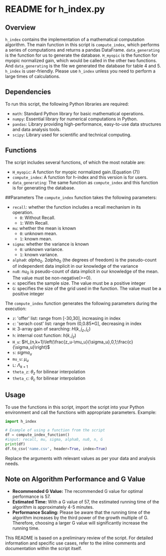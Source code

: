 # README for h_index.py

## Overview
`h_index` contains the implementation of a mathematical computation algorithm. The main function in this script is `compute_index`, which performs a series of computations and returns a pandas DataFrame. `data_generating` is the function for us to generate the database. `H_myopic` is the function for myopic normalized gain, which would be called in the other two functions. And `data_generating` is the file we generated the database for table 4 and 5. `h_index` is user-friendly. Please use `h_index` unless you need to perform a large times of calculations.

## Dependencies
To run this script, the following Python libraries are required:
- `math`: Standard Python library for basic mathematical operations.
- `numpy`: Essential library for numerical computations in Python.
- `pandas`: Library providing high-performance, easy-to-use data structures and data analysis tools.
- `scipy`: Library used for scientific and technical computing.


## Functions
The script includes several functions, of which the most notable are:
- `H_myopic`: A function for myopic normalized gain.(Equation (7))
- `compute_index`: A function for h-index and this version is for users.
- `data_generating`: The same function as `compute_index` and this function is for generating the database.

##Parameters
The `compute_index` function takes the following parameters:

- `recall`: whether the function includes a recall mechanism in its operation.
  - `0`: Without Recall.
  - `1`: With Recall.
- `mu`: whether the mean is known
  - `0`: unknown mean.
  - `1`: known mean.
- `sigma`: whether the variance is known
  - `0`: unknown variance.
  - `1`: known variance.
- `alpha0`: $alpha_0$. 2$alpha_0$ (the degrees of freedom) is the pseudo-count of independent data implicit in our knowledge of the variance
- `nu0`: $nu_0$ is pseudo-count of data implicit in our knowledge of the mean. The value must be non-negative(>=0).
- `n`: specifies the sample size. The value must be a positive integer
- `G`: specifies the size of the grid used in the function. The value must be a positive integer

The `compute_index` function generates the following parameters during the execution:
- `z`: 'offer' list: range from [-30,30], increasing in index
- `c`: 'serach cost' list: range from (0,0.85*G], decreasing in index
- `H`: 3-array gain of searching: $H(k, j_z, j_c)$
- `h`: internal cost function: $h(k, j_z)$
- `H_u`: $H_{n,k+1}\left(\frac{z_u-\mu_u}{\sigma_u},0,1;\frac{c}{\sigma_u}\right)$
- `s`: $sigma_u$
- `mu_u`: $\mu_u$
- `L`: $\Lambda_{k+1}$
- `theta_z`: $\theta_z$ for bilinear interpolation
- `theta_c`: $\theta_c$ for bilinear interpolation

## Usage
To use the functions in this script, import the script into your Python environment and call the functions with appropriate parameters. Example:
```python
import h_index

# Example of using a function from the script
df = compute_index_function()
#input: recall, mu, sigma, alpha0, nu0, n, G
print(df)
df.to_csv('name.csv', header=True, index=True)
```

Replace the arguments with relevant values as per your data and analysis needs.


## Note on Algorithm Performance and G Value
- **Recommended G Value:** The recommended G value for optimal performance is 57. 
- **Estimated Time:** With a G value of 57, the estimated running time of the algorithm is approximately 4-5 minutes.
- **Performance Scaling:** Please be aware that the running time of the algorithm increases by the third power of the growth multiple of G. Therefore, choosing a larger G value will significantly increase the running time.

This README is based on a preliminary review of the script. For detailed information and specific use cases, refer to the inline comments and documentation within the script itself.
